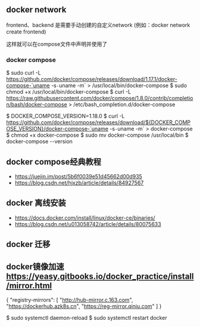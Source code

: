 ## docker network
frontend、backend 是需要手动创建的自定义network (例如：docker network create frontend)

这样就可以在compose文件中声明并使用了


### docker compose
$ sudo curl -L https://github.com/docker/compose/releases/download/1.17.1/docker-compose-`uname -s`-`uname -m` > /usr/local/bin/docker-compose
$ sudo chmod +x /usr/local/bin/docker-compose
$ curl -L https://raw.githubusercontent.com/docker/compose/1.8.0/contrib/completion/bash/docker-compose > /etc/bash_completion.d/docker-compose



$ DOCKER_COMPOSE_VERSION=1.18.0
$ curl -L https://github.com/docker/compose/releases/download/${DOCKER_COMPOSE_VERSION}/docker-compose-`uname -s`-`uname -m` > docker-compose
$ chmod +x docker-compose
$ sudo mv docker-compose /usr/local/bin
$ docker-compose --version


## docker compose经典教程
* https://juejin.im/post/5b6f0039e51d45662d00d935
* https://blog.csdn.net/hjxzb/article/details/84927567


## docker 离线安装
* https://docs.docker.com/install/linux/docker-ce/binaries/
* https://blog.csdn.net/u013058742/article/details/80075633

## docker 迁移


## docker镜像加速 https://yeasy.gitbooks.io/docker_practice/install/mirror.html
{
  "registry-mirrors": [
      "http://hub-mirror.c.163.com",
       "https://dockerhub.azk8s.cn",
       "https://reg-mirror.qiniu.com"
    ]
}

$ sudo systemctl daemon-reload
$ sudo systemctl restart docker